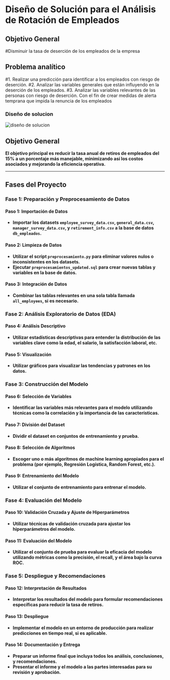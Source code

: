 


# **Diseño de Solución para el Análisis de Rotación de Empleados**

## **Objetivo General**

#Disminuir la tasa de deserción de los empleados de la empresa 

## **Problema analítico**

#1. Realizar una predicción para identificar a los empleados con riesgo de deserción.
#2. Analizar las variables generales que están influyendo en la deserción de los empleados. 
#3. Analizar las variables relevantes de las personas con riesgo de deserción. Con el fin de crear medidas de alerta temprana que impida la renuncia de los empleados 

### **Diseño de solucion**
![diseño de solucion](https://github.com/andresquinttero/grupotrabajo/assets/100113128/3cef42b6-703f-4bb7-b2e2-0dc653fe9268)

## **Objetivo General**

**El objetivo principal es reducir la tasa anual de retiros de empleados del 15% a un porcentaje más manejable, minimizando así los costos asociados y mejorando la eficiencia operativa.**

---

## **Fases del Proyecto**

### **Fase 1: Preparación y Preprocesamiento de Datos**

#### **Paso 1: Importación de Datos**
- **Importar los datasets `employee_survey_data.csv`, `general_data.csv`, `manager_survey_data.csv`, y `retirement_info.csv` a la base de datos `db_empleados`.**

#### **Paso 2: Limpieza de Datos**
- **Utilizar el script `preprocesamiento.py` para eliminar valores nulos o inconsistentes en los datasets.**
- **Ejecutar `preprocesamientos_updated.sql` para crear nuevas tablas y variables en la base de datos.**

#### **Paso 3: Integración de Datos**
- **Combinar las tablas relevantes en una sola tabla llamada `all_employees`, si es necesario.**

### **Fase 2: Análisis Exploratorio de Datos (EDA)**

#### **Paso 4: Análisis Descriptivo**
- **Utilizar estadísticas descriptivas para entender la distribución de las variables clave como la edad, el salario, la satisfacción laboral, etc.**

#### **Paso 5: Visualización**
- **Utilizar gráficos para visualizar las tendencias y patrones en los datos.**

### **Fase 3: Construcción del Modelo**

#### **Paso 6: Selección de Variables**
- **Identificar las variables más relevantes para el modelo utilizando técnicas como la correlación y la importancia de las características.**

#### **Paso 7: División del Dataset**
- **Dividir el dataset en conjuntos de entrenamiento y prueba.**

#### **Paso 8: Selección de Algoritmos**
- **Escoger uno o más algoritmos de machine learning apropiados para el problema (por ejemplo, Regresión Logística, Random Forest, etc.).**

#### **Paso 9: Entrenamiento del Modelo**
- **Utilizar el conjunto de entrenamiento para entrenar el modelo.**

### **Fase 4: Evaluación del Modelo**

#### **Paso 10: Validación Cruzada y Ajuste de Hiperparámetros**
- **Utilizar técnicas de validación cruzada para ajustar los hiperparámetros del modelo.**

#### **Paso 11: Evaluación del Modelo**
- **Utilizar el conjunto de prueba para evaluar la eficacia del modelo utilizando métricas como la precisión, el recall, y el área bajo la curva ROC.**

### **Fase 5: Despliegue y Recomendaciones**

#### **Paso 12: Interpretación de Resultados**
- **Interpretar los resultados del modelo para formular recomendaciones específicas para reducir la tasa de retiros.**

#### **Paso 13: Despliegue**
- **Implementar el modelo en un entorno de producción para realizar predicciones en tiempo real, si es aplicable.**

#### **Paso 14: Documentación y Entrega**
- **Preparar un informe final que incluya todos los análisis, conclusiones, y recomendaciones.**
- **Presentar el informe y el modelo a las partes interesadas para su revisión y aprobación.**
